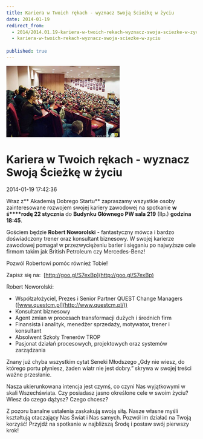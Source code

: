 ```yaml
---
title: Kariera w Twoich rękach - wyznacz Swoją Ścieżkę w życiu
date: 2014-01-19
redirect_from: 
  - 2014/2014.01.19-kariera-w-twoich-rekach-wyznacz-swoja-sciezke-w-zyciu
  - kariera-w-twoich-rekach-wyznacz-swoja-sciezke-w-zyciu

published: true
---
```



![/assets/posts/2014/2014-01-19-kariera-w-twoich-rekach-wyznacz-swoja-sciezke-w-zyciu/bmw01.jpg](/assets/posts/2014/2014-01-19-kariera-w-twoich-rekach-wyznacz-swoja-sciezke-w-zyciu/bmw01.jpg)

# Kariera w Twoich rękach - wyznacz Swoją Ścieżkę w życiu

<time>2014-01-19 17:42:36</time>





Wraz z** Akademią Dobrego Startu** zapraszamy wszystkie osoby zainteresowane rozwojem swojej kariery zawodowej na spotkanie **w ś****rodę 22 stycznia** do **Budynku Głównego PW sala 219** (IIp.) **godzina 18:45**.



Gościem będzie **Robert Noworolski** - fantastyczny mówca i bardzo doświadczony trener oraz konsultant biznesowy.
W swojej karierze zawodowej pomagał w przezwyciężeniu barier i sięganiu po najwyższe cele firmom takim jak British Petroleum czy Mercedes-Benz!

Pozwól Robertowi pomóc również Tobie!


Zapisz się na: 
[http://goo.gl/S7exBp](http://goo.gl/S7exBp)


<!--{{intro-break}}-->


Robert Noworolski:
- Współzałożyciel, Prezes i Senior Partner QUEST Change Managers ([www.questcm.pl](http://www.questcm.pl/))
- Konsultant biznesowy
- Agent zmian w procesach transformacji dużych i średnich firm
- Finansista i analityk, menedżer sprzedaży, motywator, trener i konsultant
- Absolwent Szkoły Trenerów TROP
- Pasjonat działań procesowych, projektowych oraz systemów zarządzania


Znany już chyba wszystkim cytat Seneki Młodszego
„Gdy nie wiesz, do którego portu płyniesz, żaden wiatr nie jest dobry.”
skrywa w swojej treści ważne przesłanie.

Nasza ukierunkowana intencja jest czymś,
co czyni Nas wyjątkowymi w skali Wszechświata.
Czy posiadasz jasno określone cele w swoim życiu?
Wiesz do czego dążysz? Czego chcesz?

Z pozoru banalne ustalenia zaskakują swoją siłą.
Nasze własne myśli kształtują otaczający Nas Świat i Nas samych.
Pozwól im działać na Twoją korzyść!
Przyjdź na spotkanie w najbliższą Środę i postaw swój pierwszy krok!


<!--{{json:{"created_date":"2014-01-19 17:42:36","publish_down":"2014-01-23 18:43:14","id":"5356"}}}-->
